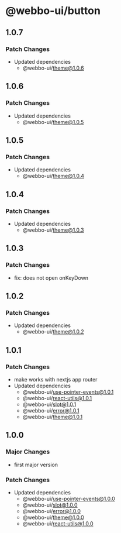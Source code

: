 # @webbo-ui/button

## 1.0.7

### Patch Changes

- Updated dependencies
  - @webbo-ui/theme@1.0.6

## 1.0.6

### Patch Changes

- Updated dependencies
  - @webbo-ui/theme@1.0.5

## 1.0.5

### Patch Changes

- Updated dependencies
  - @webbo-ui/theme@1.0.4

## 1.0.4

### Patch Changes

- Updated dependencies
  - @webbo-ui/theme@1.0.3

## 1.0.3

### Patch Changes

- fix: does not open onKeyDown

## 1.0.2

### Patch Changes

- Updated dependencies
  - @webbo-ui/theme@1.0.2

## 1.0.1

### Patch Changes

- make works with nextjs app router
- Updated dependencies
  - @webbo-ui/use-pointer-events@1.0.1
  - @webbo-ui/react-utils@1.0.1
  - @webbo-ui/slot@1.0.1
  - @webbo-ui/error@1.0.1
  - @webbo-ui/theme@1.0.1

## 1.0.0

### Major Changes

- first major version

### Patch Changes

- Updated dependencies
  - @webbo-ui/use-pointer-events@1.0.0
  - @webbo-ui/slot@1.0.0
  - @webbo-ui/error@1.0.0
  - @webbo-ui/theme@1.0.0
  - @webbo-ui/react-utils@1.0.0

